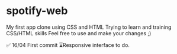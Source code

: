 # spotify-web

My first app clone using CSS and HTML
Trying to learn and training CSS/HTML skills
Feel free to use and make your changes ;)

✅ 16/04 First commit
⌛️Responsive interface to do.
